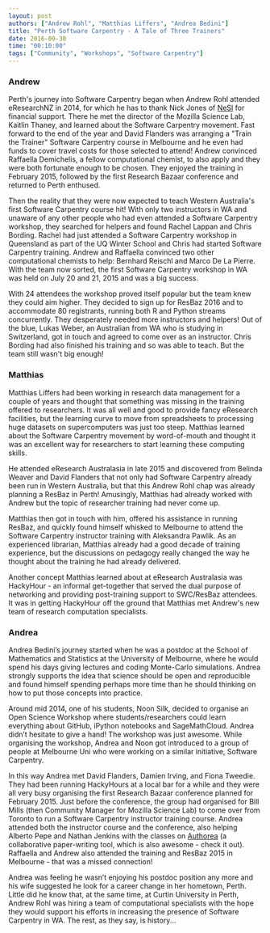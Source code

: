 ```yaml
---
layout: post
authors: ["Andrew Rohl", "Matthias Liffers", "Andrea Bedini"]
title: "Perth Software Carpentry - A Tale of Three Trainers"
date: 2016-09-30
time: "00:10:00"
tags: ["Community", "Workshops", "Software Carpentry"]
---
```


### Andrew

Perth's journey into Software Carpentry began when Andrew Rohl attended eResearchNZ in 2014, for which he has to thank Nick Jones 
of [NeSI](https://www.nesi.org.nz/) for financial support. There he met the director of the Mozilla Science Lab, Kaitlin Thaney, 
and learned about the Software Carpentry movement. Fast forward to the end of the year and David 
Flanders was arranging a "Train the Trainer" Software Carpentry course in Melbourne and he even 
had funds to cover travel costs for those selected to attend! Andrew convinced Raffaella 
Demichelis, a fellow computational chemist, to also apply and they were both fortunate enough to be chosen. 
They enjoyed the training in February 2015, followed by the first Research Bazaar conference and returned to Perth enthused.

Then the reality that they were now expected to teach Western Australia's first Software Carpentry course hit! 
With only two instructors in WA and unaware of any other people who had even attended a Software Carpentry 
workshop, they searched for helpers and found Rachel Lappan and Chris Bording. Rachel had just attended 
a Software Carpentry workshop in Queensland as part of the UQ Winter School and Chris had started Software 
Carpentry training. Andrew and Raffaella convinced two other computational chemists to help: Bernhard Reischl and 
Marco De La Pierre. With the team now sorted, the first Software Carpentry workshop in WA was held on July 20 and 
21, 2015 and was a big success.

With 24 attendees the workshop proved itself popular but the team knew they could aim higher. 
They decided to sign up for ResBaz 2016 and to accommodate 80 registrants, running both R and 
Python streams concurrently. They desperately needed more instructors and helpers! Out of the blue, Lukas Weber, 
an Australian from WA who is studying in Switzerland, got in touch and agreed to come over as an instructor. 
Chris Bording had also finished his training and so was able to teach. But the team still wasn't big enough!

### Matthias

Matthias Liffers had been working in research data management for a couple of years and thought that something was missing 
in the training offered to researchers. It was all well and good to provide fancy eResearch facilities, 
but the learning curve to move from spreadsheets to processing huge datasets on supercomputers was just too steep. 
Matthias learned about the Software Carpentry movement by word-of-mouth and thought it was an excellent way 
for researchers to start learning these computing skills.

He attended eResearch Australasia in late 2015 and discovered from Belinda Weaver and David Flanders that not only 
had Software Carpentry already been run in Western Australia, but that this Andrew Rohl chap was already planning a 
ResBaz in Perth! Amusingly, Matthias had already worked with Andrew but the topic of researcher training had never come up.

Matthias then got in touch with him, offered his assistance in running ResBaz, and quickly found himself whisked to 
Melbourne to attend the Software Carpentry instructor training with Aleksandra Pawlik. As an experienced librarian, 
Matthias already had a good decade of training experience, but the discussions on pedagogy really changed the way he 
thought about the training he had already delivered.

Another concept Matthias learned about at eResearch Australasia was HackyHour - an informal get-together that served the 
dual purpose of networking and providing post-training support to SWC/ResBaz attendees. It was in getting HackyHour off 
the ground that Matthias met Andrew's new team of research computation specialists.

### Andrea

Andrea Bedini’s journey started when he was a postdoc at the School of Mathematics and Statistics at the University of Melbourne, 
where he would spend his days giving lectures and coding Monte-Carlo simulations. Andrea strongly supports the idea that 
science should be open and reproducible and found himself spending perhaps more time than he should thinking on how to 
put those concepts into practice.

Around mid 2014, one of his students, Noon Silk, decided to organise an Open Science Workshop 
where students/researchers could learn everything about GitHub, iPython notebooks and SageMathCloud. 
Andrea didn’t hesitate to give a hand! The workshop was just awesome. While organising the workshop, Andrea 
and Noon got introduced to a group of people at Melbourne Uni who were working on a similar initiative, Software Carpentry.

In this way Andrea met David Flanders, Damien Irving, and Fiona Tweedie. They had been running HackyHours 
at a local bar for a while and they were all very busy organising the first Research Bazaar conference 
planned for February 2015. Just before the conference, the group had organised for Bill Mills (then 
Community Manager for Mozilla Science Lab) to come over from Toronto to run a Software Carpentry 
instructor training course. Andrea attended both the instructor course and the conference, also 
helping Alberto Pepe and Nathan Jenkins with the classes on [Authorea](http://authorea.com) (a collaborative paper-writing 
tool, which is also awesome - check it out). Raffaella and Andrew 
also attended the training and ResBaz 2015 in Melbourne - that was a missed connection!

Andrea was feeling he wasn’t enjoying his postdoc position any more and his wife suggested he look for a 
career change in her hometown, Perth. Little did he know that, at the same time, at Curtin University in Perth, 
Andrew Rohl was hiring a team of computational specialists with the hope they would support his efforts in 
increasing the presence of Software Carpentry in WA. The rest, as they say, is history...
